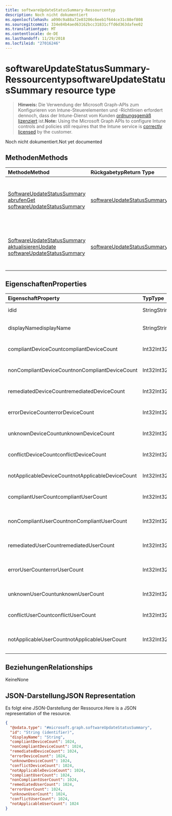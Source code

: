 ```yaml
---
title: softwareUpdateStatusSummary-Ressourcentyp
description: Noch nicht dokumentiert
ms.openlocfilehash: a090c9a88a72e03206c6eeb1f644ce31c88ef808
ms.sourcegitcommit: 334e84b4aed63162bcc31831cffd6d363dafee02
ms.translationtype: MT
ms.contentlocale: de-DE
ms.lasthandoff: 11/29/2018
ms.locfileid: "27016246"
---
```

# <a name="softwareupdatestatussummary-resource-type"></a><span data-ttu-id="ccb4f-103">softwareUpdateStatusSummary-Ressourcentyp</span><span class="sxs-lookup"><span data-stu-id="ccb4f-103">softwareUpdateStatusSummary resource type</span></span>

> <span data-ttu-id="ccb4f-104">**Hinweis:** Die Verwendung der Microsoft Graph-APIs zum Konfigurieren von Intune-Steuerelementen und -Richtlinien erfordert dennoch, dass der Intune-Dienst vom Kunden [ordnungsgemäß lizenziert](https://go.microsoft.com/fwlink/?linkid=839381) ist.</span><span class="sxs-lookup"><span data-stu-id="ccb4f-104">**Note:** Using the Microsoft Graph APIs to configure Intune controls and policies still requires that the Intune service is [correctly licensed](https://go.microsoft.com/fwlink/?linkid=839381) by the customer.</span></span>

<span data-ttu-id="ccb4f-105">Noch nicht dokumentiert.</span><span class="sxs-lookup"><span data-stu-id="ccb4f-105">Not yet documented</span></span>
## <a name="methods"></a><span data-ttu-id="ccb4f-106">Methoden</span><span class="sxs-lookup"><span data-stu-id="ccb4f-106">Methods</span></span>
|<span data-ttu-id="ccb4f-107">Methode</span><span class="sxs-lookup"><span data-stu-id="ccb4f-107">Method</span></span>|<span data-ttu-id="ccb4f-108">Rückgabetyp</span><span class="sxs-lookup"><span data-stu-id="ccb4f-108">Return Type</span></span>|<span data-ttu-id="ccb4f-109">Beschreibung</span><span class="sxs-lookup"><span data-stu-id="ccb4f-109">Description</span></span>|
|:---|:---|:---|
|[<span data-ttu-id="ccb4f-110">SoftwareUpdateStatusSummary abrufen</span><span class="sxs-lookup"><span data-stu-id="ccb4f-110">Get softwareUpdateStatusSummary</span></span>](../api/intune-deviceconfig-softwareupdatestatussummary-get.md)|[<span data-ttu-id="ccb4f-111">softwareUpdateStatusSummary</span><span class="sxs-lookup"><span data-stu-id="ccb4f-111">softwareUpdateStatusSummary</span></span>](../resources/intune-deviceconfig-softwareupdatestatussummary.md)|<span data-ttu-id="ccb4f-112">Lesen von Beziehungen und Eigenschaften des [softwareUpdateStatusSummary](../resources/intune-deviceconfig-softwareupdatestatussummary.md)-Objekts.</span><span class="sxs-lookup"><span data-stu-id="ccb4f-112">Read properties and relationships of the [softwareUpdateStatusSummary](../resources/intune-deviceconfig-softwareupdatestatussummary.md) object.</span></span>|
|[<span data-ttu-id="ccb4f-113">SoftwareUpdateStatusSummary aktualisieren</span><span class="sxs-lookup"><span data-stu-id="ccb4f-113">Update softwareUpdateStatusSummary</span></span>](../api/intune-deviceconfig-softwareupdatestatussummary-update.md)|[<span data-ttu-id="ccb4f-114">softwareUpdateStatusSummary</span><span class="sxs-lookup"><span data-stu-id="ccb4f-114">softwareUpdateStatusSummary</span></span>](../resources/intune-deviceconfig-softwareupdatestatussummary.md)|<span data-ttu-id="ccb4f-115">Aktualisieren der Eigenschaften eines [softwareUpdateStatusSummary](../resources/intune-deviceconfig-softwareupdatestatussummary.md)-Objekts.</span><span class="sxs-lookup"><span data-stu-id="ccb4f-115">Update the properties of a [softwareUpdateStatusSummary](../resources/intune-deviceconfig-softwareupdatestatussummary.md) object.</span></span>|

## <a name="properties"></a><span data-ttu-id="ccb4f-116">Eigenschaften</span><span class="sxs-lookup"><span data-stu-id="ccb4f-116">Properties</span></span>
|<span data-ttu-id="ccb4f-117">Eigenschaft</span><span class="sxs-lookup"><span data-stu-id="ccb4f-117">Property</span></span>|<span data-ttu-id="ccb4f-118">Typ</span><span class="sxs-lookup"><span data-stu-id="ccb4f-118">Type</span></span>|<span data-ttu-id="ccb4f-119">Beschreibung</span><span class="sxs-lookup"><span data-stu-id="ccb4f-119">Description</span></span>|
|:---|:---|:---|
|<span data-ttu-id="ccb4f-120">id</span><span class="sxs-lookup"><span data-stu-id="ccb4f-120">id</span></span>|<span data-ttu-id="ccb4f-121">String</span><span class="sxs-lookup"><span data-stu-id="ccb4f-121">String</span></span>|<span data-ttu-id="ccb4f-122">Schlüssel der Entität</span><span class="sxs-lookup"><span data-stu-id="ccb4f-122">Key of the entity.</span></span>|
|<span data-ttu-id="ccb4f-123">displayName</span><span class="sxs-lookup"><span data-stu-id="ccb4f-123">displayName</span></span>|<span data-ttu-id="ccb4f-124">String</span><span class="sxs-lookup"><span data-stu-id="ccb4f-124">String</span></span>|<span data-ttu-id="ccb4f-125">Der Name der Richtlinie</span><span class="sxs-lookup"><span data-stu-id="ccb4f-125">The name of the policy.</span></span>|
|<span data-ttu-id="ccb4f-126">compliantDeviceCount</span><span class="sxs-lookup"><span data-stu-id="ccb4f-126">compliantDeviceCount</span></span>|<span data-ttu-id="ccb4f-127">Int32</span><span class="sxs-lookup"><span data-stu-id="ccb4f-127">Int32</span></span>|<span data-ttu-id="ccb4f-128">Anzahl der konformen Geräte</span><span class="sxs-lookup"><span data-stu-id="ccb4f-128">Number of compliant devices.</span></span>|
|<span data-ttu-id="ccb4f-129">nonCompliantDeviceCount</span><span class="sxs-lookup"><span data-stu-id="ccb4f-129">nonCompliantDeviceCount</span></span>|<span data-ttu-id="ccb4f-130">Int32</span><span class="sxs-lookup"><span data-stu-id="ccb4f-130">Int32</span></span>|<span data-ttu-id="ccb4f-131">Anzahl der nicht konformen Geräte</span><span class="sxs-lookup"><span data-stu-id="ccb4f-131">Number of non compliant devices.</span></span>|
|<span data-ttu-id="ccb4f-132">remediatedDeviceCount</span><span class="sxs-lookup"><span data-stu-id="ccb4f-132">remediatedDeviceCount</span></span>|<span data-ttu-id="ccb4f-133">Int32</span><span class="sxs-lookup"><span data-stu-id="ccb4f-133">Int32</span></span>|<span data-ttu-id="ccb4f-134">Anzahl korrigierter Geräte</span><span class="sxs-lookup"><span data-stu-id="ccb4f-134">Number of remediated devices.</span></span>|
|<span data-ttu-id="ccb4f-135">errorDeviceCount</span><span class="sxs-lookup"><span data-stu-id="ccb4f-135">errorDeviceCount</span></span>|<span data-ttu-id="ccb4f-136">Int32</span><span class="sxs-lookup"><span data-stu-id="ccb4f-136">Int32</span></span>|<span data-ttu-id="ccb4f-137">Anzahl der Geräte mit Fehler</span><span class="sxs-lookup"><span data-stu-id="ccb4f-137">Number of devices had error.</span></span>|
|<span data-ttu-id="ccb4f-138">unknownDeviceCount</span><span class="sxs-lookup"><span data-stu-id="ccb4f-138">unknownDeviceCount</span></span>|<span data-ttu-id="ccb4f-139">Int32</span><span class="sxs-lookup"><span data-stu-id="ccb4f-139">Int32</span></span>|<span data-ttu-id="ccb4f-140">Anzahl unbekannter Geräte</span><span class="sxs-lookup"><span data-stu-id="ccb4f-140">Number of unknown devices.</span></span>|
|<span data-ttu-id="ccb4f-141">conflictDeviceCount</span><span class="sxs-lookup"><span data-stu-id="ccb4f-141">conflictDeviceCount</span></span>|<span data-ttu-id="ccb4f-142">Int32</span><span class="sxs-lookup"><span data-stu-id="ccb4f-142">Int32</span></span>|<span data-ttu-id="ccb4f-143">Anzahl der Geräte mit Konflikten</span><span class="sxs-lookup"><span data-stu-id="ccb4f-143">Number of conflict devices.</span></span>|
|<span data-ttu-id="ccb4f-144">notApplicableDeviceCount</span><span class="sxs-lookup"><span data-stu-id="ccb4f-144">notApplicableDeviceCount</span></span>|<span data-ttu-id="ccb4f-145">Int32</span><span class="sxs-lookup"><span data-stu-id="ccb4f-145">Int32</span></span>|<span data-ttu-id="ccb4f-146">Anzahl nicht anwendbarer Geräte</span><span class="sxs-lookup"><span data-stu-id="ccb4f-146">Number of not applicable devices.</span></span>|
|<span data-ttu-id="ccb4f-147">compliantUserCount</span><span class="sxs-lookup"><span data-stu-id="ccb4f-147">compliantUserCount</span></span>|<span data-ttu-id="ccb4f-148">Int32</span><span class="sxs-lookup"><span data-stu-id="ccb4f-148">Int32</span></span>|<span data-ttu-id="ccb4f-149">Anzahl der kompatiblen Benutzer</span><span class="sxs-lookup"><span data-stu-id="ccb4f-149">Number of compliant users.</span></span>|
|<span data-ttu-id="ccb4f-150">nonCompliantUserCount</span><span class="sxs-lookup"><span data-stu-id="ccb4f-150">nonCompliantUserCount</span></span>|<span data-ttu-id="ccb4f-151">Int32</span><span class="sxs-lookup"><span data-stu-id="ccb4f-151">Int32</span></span>|<span data-ttu-id="ccb4f-152">Anzahl der nicht kompatiblen Benutzer</span><span class="sxs-lookup"><span data-stu-id="ccb4f-152">Number of non compliant users.</span></span>|
|<span data-ttu-id="ccb4f-153">remediatedUserCount</span><span class="sxs-lookup"><span data-stu-id="ccb4f-153">remediatedUserCount</span></span>|<span data-ttu-id="ccb4f-154">Int32</span><span class="sxs-lookup"><span data-stu-id="ccb4f-154">Int32</span></span>|<span data-ttu-id="ccb4f-155">Anzahl der korrigierten Benutzer</span><span class="sxs-lookup"><span data-stu-id="ccb4f-155">Number of remediated users.</span></span>|
|<span data-ttu-id="ccb4f-156">errorUserCount</span><span class="sxs-lookup"><span data-stu-id="ccb4f-156">errorUserCount</span></span>|<span data-ttu-id="ccb4f-157">Int32</span><span class="sxs-lookup"><span data-stu-id="ccb4f-157">Int32</span></span>|<span data-ttu-id="ccb4f-158">Anzahl der Benutzer, bei denen ein Fehler aufgetreten ist.</span><span class="sxs-lookup"><span data-stu-id="ccb4f-158">Number of users had error.</span></span>|
|<span data-ttu-id="ccb4f-159">unknownUserCount</span><span class="sxs-lookup"><span data-stu-id="ccb4f-159">unknownUserCount</span></span>|<span data-ttu-id="ccb4f-160">Int32</span><span class="sxs-lookup"><span data-stu-id="ccb4f-160">Int32</span></span>|<span data-ttu-id="ccb4f-161">Anzahl der unbekannten Benutzer</span><span class="sxs-lookup"><span data-stu-id="ccb4f-161">Number of unknown users.</span></span>|
|<span data-ttu-id="ccb4f-162">conflictUserCount</span><span class="sxs-lookup"><span data-stu-id="ccb4f-162">conflictUserCount</span></span>|<span data-ttu-id="ccb4f-163">Int32</span><span class="sxs-lookup"><span data-stu-id="ccb4f-163">Int32</span></span>|<span data-ttu-id="ccb4f-164">Anzahl der Benutzer mit Konflikt</span><span class="sxs-lookup"><span data-stu-id="ccb4f-164">Number of conflict users.</span></span>|
|<span data-ttu-id="ccb4f-165">notApplicableUserCount</span><span class="sxs-lookup"><span data-stu-id="ccb4f-165">notApplicableUserCount</span></span>|<span data-ttu-id="ccb4f-166">Int32</span><span class="sxs-lookup"><span data-stu-id="ccb4f-166">Int32</span></span>|<span data-ttu-id="ccb4f-167">Anzahl der nicht anwendbaren Benutzer.</span><span class="sxs-lookup"><span data-stu-id="ccb4f-167">Number of not applicable users.</span></span>|

## <a name="relationships"></a><span data-ttu-id="ccb4f-168">Beziehungen</span><span class="sxs-lookup"><span data-stu-id="ccb4f-168">Relationships</span></span>
<span data-ttu-id="ccb4f-169">Keine</span><span class="sxs-lookup"><span data-stu-id="ccb4f-169">None</span></span>
## <a name="json-representation"></a><span data-ttu-id="ccb4f-170">JSON-Darstellung</span><span class="sxs-lookup"><span data-stu-id="ccb4f-170">JSON Representation</span></span>
<span data-ttu-id="ccb4f-171">Es folgt eine JSON-Darstellung der Ressource.</span><span class="sxs-lookup"><span data-stu-id="ccb4f-171">Here is a JSON representation of the resource.</span></span>
<!-- {
  "blockType": "resource",
  "keyProperty": "id",
  "@odata.type": "microsoft.graph.softwareUpdateStatusSummary"
}
-->
``` json
{
  "@odata.type": "#microsoft.graph.softwareUpdateStatusSummary",
  "id": "String (identifier)",
  "displayName": "String",
  "compliantDeviceCount": 1024,
  "nonCompliantDeviceCount": 1024,
  "remediatedDeviceCount": 1024,
  "errorDeviceCount": 1024,
  "unknownDeviceCount": 1024,
  "conflictDeviceCount": 1024,
  "notApplicableDeviceCount": 1024,
  "compliantUserCount": 1024,
  "nonCompliantUserCount": 1024,
  "remediatedUserCount": 1024,
  "errorUserCount": 1024,
  "unknownUserCount": 1024,
  "conflictUserCount": 1024,
  "notApplicableUserCount": 1024
}
```



